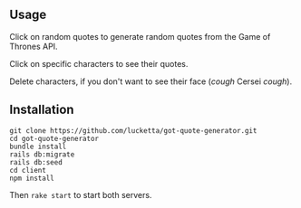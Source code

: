 ## Usage ##

Click on random quotes to generate random quotes from the Game of Thrones API.

Click on specific characters to see their quotes.

Delete characters, if you don't want to see their face (*cough* Cersei *cough*).

## Installation ##

```shell
git clone https://github.com/lucketta/got-quote-generator.git
cd got-quote-generator
bundle install
rails db:migrate
rails db:seed
cd client
npm install
```

Then `rake start` to start both servers.
